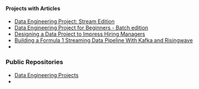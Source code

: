 #### Projects with Articles

- [Data Engineering Project: Stream Edition](https://www.startdataengineering.com/post/data-engineering-project-for-beginners-stream-edition/)
- [Data Engineering Project for Beginners - Batch edition](https://www.startdataengineering.com/post/data-engineering-project-for-beginners-batch-edition/)
- [Designing a Data Project to Impress Hiring Managers](https://www.startdataengineering.com/post/data-engineering-project-to-impress-hiring-managers/)
- [Building a Formula 1 Streaming Data Pipeline With Kafka and Risingwave](https://www.kdnuggets.com/building-a-formula-1-streaming-data-pipeline-with-kafka-and-risingwave)
- 



### Public Repositories

- [Data Engineering Projects](https://github.com/alanchn31/Data-Engineering-Projects)
- 




